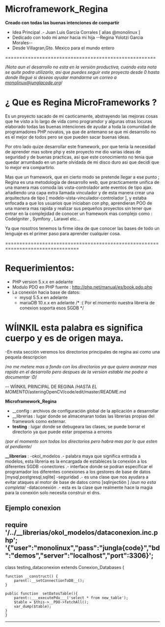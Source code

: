 # Microframework_Regina 
**Creado con todas las buenas intenciones de compartir**
- Idea Principal .- Juan Luis Garcia Corrales [ alias @monolinux ]
- Dedicado con todo mi amor hacia mi hija  --Regina Yolotzi Garcia Morales--
- Desde Villagran,Gto. Mexico para el mundo entero

=====================================================

/*Nota aun el desarrollo no esta en la versión productiva, cuando esta nota se quite podra utilizarlo,
 asi que puedes seguir este proyecto desde 0 hasta donde lllegue si deseas ayudar mandarme un correo a monolinux@junglacode.org*/

# ¿ Que es Regina MicroFrameworks ?

Es un proyecto sacado de mi caoticamente, abstrayendo las mejoras cosas que he visto a lo largo de vida como programdor y 
algunas otras locuras elaborado todas las buenas intenciones de ayudar a toda la comunidad de programadores PHP novatos, ya que de antemano se 
que mi desarrollo no es el mejor de todos pero se que pueden sacar buenas ideas. 

Por otro lado quize desarrollar este framework, por que tenia la necesidad de aprender mas sobre php y este proyecto me dio 
varias ideas de seguridad y de buenas practicas, asi que este conocimiento no tenia que quedar arrumbado en un parte olvidada de mi disco duro
asi que decidi que lo mejor era compartirlo.

Mas que un framework, que en cierto modo se pretende llegar a ese punto ; Regina es una metodología de desarrollo web, 
que practicamente unifica de una manera mas comoda las vista-controlador ante eventos de tipo ajax. añadiendo una capa 
extra llamada vinculador y de esta manera crear una arquitectura de tipo [ modelo-vista-vinculador-controlador ], 
y estaba enfocada a que los usuarios que iniciaban con php, aprendieran POO de una manera mas rapida y realizar sus pequeños proyectos 
sin tener que entrar en la complejidad de conocer un framework mas complejo como : CodeIgniter , Symfony , Laravel etc...

Ya que nosotros tenemos la firme idea de que conocer las bases de todo un lenguaje es el primer paso para aprender cualquier cosa.

================================================================================

# Requerimientos:
- PHP version 5.x.x en adelante
- Modulo PDO en PHP fuente : http://php.net/manual/es/book.pdo.php
- La conexión hacia base de datos:
  - mysql 5.5.x en adelante
  - mariaDB 10.x.x en adelante
/* :( Por el momento nuestra libreria de conexion soporta esos SGDB */

# WÍINKIL esta palabra es significa cuerpo y es de origen maya. 

-En esta sección veremos los directorios principales de regina asi como una pequela descripcion

/*no me metere mas a fondo con los directorios ya que quiero avanzar mas rapido en el desarrollo
pero despues de la version estable me podre a documentar :D*/

-- WÍINKIL PRINCIPAL DE REGINA /*HASTA EL MOMENTO*/asteringOpenCV/code/edit/master/README.md

**Microframework_Regina**
- __config : archivos de configuración global de la aplicación a desarrollar
- __librerias : lugar donde se almacenaran todas las librerias propias del framework como externar.
- __testing__ : lugar donde se debugeara las clases, se puede borrar el directorio ya que puede estar propensa a errores

 /*por el momento son todos los directorios pero habra mas por lo que esten al pendiente*/

**__librerias** : 
-okol_modelos .- palabra maya que significa entrada a modelos, esta libreria es la encargada de estableces la conexión a los diferentes SGDB
    -conectores .- interface donde se podran especificar el programador los diferentes conexiones a los gestores de base de datos [mysql,postgresql,sqlite]
    -seguridad   .- es una clase que nos ayudara a evitar ataques al motor de base de datos como [sqlinjectión ] /*aun no esta completa*/
    -dataconexión .- esta es la clase que realmente hace la magia para la conexión solo necesita construir el dns.


**Ejemplo conexion**
--------------------------------------------------------------------------------
require  '/../__librerias/okol_modelos/dataconexion.inc.php';
 '{"user":"monolinux","pass":"jungla{code}","bd":"demos","server":"localhost","port":3306}';
--------------------------------------------------------------------------------
class testing_dataconexion extends Conexion_Databases {

    function __construct() {
        parent::__setConnectionToDB__();
    }
    
    public function  setDatosTable(){
        parent::___executePdo___('select * from new_table');
        $table = $this->__PDO->fetchAll();
        var_dump($table);
    }
    }

--------------------------------------------------------------------------------
